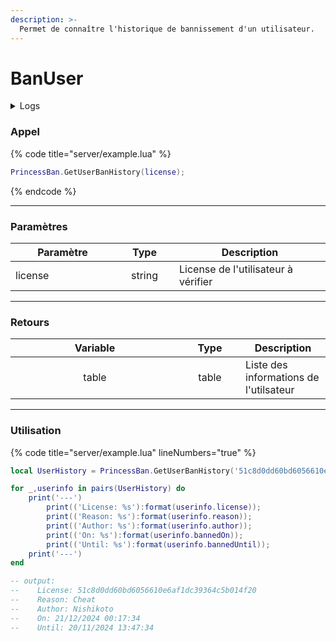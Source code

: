 ```yaml
---
description: >-
  Permet de connaître l'historique de bannissement d'un utilisateur.
---
```


# BanUser

<details>
  <summary>Logs</summary>

  Ajoutée en **v1.0**
</details>

### Appel

{% code title="server/example.lua" %}
```lua
PrincessBan.GetUserBanHistory(license);
```
{% endcode %}

---

### Paramètres

<table>
  <thead>
    <tr>
      <th width="151" align="center">Paramètre</th>
      <th width="79" align="center">Type</th>
      <th align="center">Description</th>
    </tr>
  </thead>
  <tbody>
    <tr>
      <td>license</td>
      <td align="center">string</td>
      <td>License de l'utilisateur à vérifier</td>
    </tr>
  </tbody>
</table>

---

### Retours

<table>
  <thead>
    <tr>
      <th width="254" align="center">Variable</th>
      <th width="82" align="center">Type</th>
      <th align="center">Description</th>
    </tr>
  </thead>
  <tbody>
    <tr>
      <td align="center">table</td>
      <td align="center">table</td>
      <td>Liste des informations de l'utilsateur</td>
    </tr>
  </tbody>
</table>

---

### Utilisation

{% code title="server/example.lua" lineNumbers="true" %}
```lua
local UserHistory = PrincessBan.GetUserBanHistory('51c8d0dd60bd6056610e6af1dc39364c5b014f20');

for _,userinfo in pairs(UserHistory) do
    print('---')
        print(('License: %s'):format(userinfo.license));
        print(('Reason: %s'):format(userinfo.reason));
        print(('Author: %s'):format(userinfo.author));
        print(('On: %s'):format(userinfo.bannedOn));
        print(('Until: %s'):format(userinfo.bannedUntil));
    print('---')
end

-- output:
--    License: 51c8d0dd60bd6056610e6af1dc39364c5b014f20
--    Reason: Cheat
--    Author: Nishikoto
--    On: 21/12/2024 00:17:34
--    Until: 20/11/2024 13:47:34
```